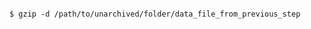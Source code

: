 <!-- usedin: [ _includes/_inlines/AddOns/common/database-backups/database-backups_postgresql-v1.md] -->

```

$ gzip -d /path/to/unarchived/folder/data_file_from_previous_step

```
